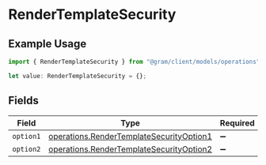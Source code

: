# RenderTemplateSecurity

## Example Usage

```typescript
import { RenderTemplateSecurity } from "@gram/client/models/operations";

let value: RenderTemplateSecurity = {};
```

## Fields

| Field                                                                                                | Type                                                                                                 | Required                                                                                             | Description                                                                                          |
| ---------------------------------------------------------------------------------------------------- | ---------------------------------------------------------------------------------------------------- | ---------------------------------------------------------------------------------------------------- | ---------------------------------------------------------------------------------------------------- |
| `option1`                                                                                            | [operations.RenderTemplateSecurityOption1](../../models/operations/rendertemplatesecurityoption1.md) | :heavy_minus_sign:                                                                                   | N/A                                                                                                  |
| `option2`                                                                                            | [operations.RenderTemplateSecurityOption2](../../models/operations/rendertemplatesecurityoption2.md) | :heavy_minus_sign:                                                                                   | N/A                                                                                                  |